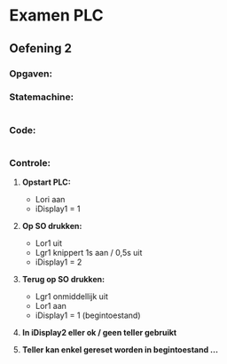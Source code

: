 # Examen PLC
## Oefening 2
### Opgaven:

### Statemachine:
![]()
### Code:
``` 

```
### Controle:

1. **Opstart PLC:**
   - Lori aan
   - iDisplay1 = 1

2. **Op SO drukken:**
   - Lor1 uit
   - Lgr1 knippert 1s aan / 0,5s uit
   - iDisplay1 = 2

3. **Terug op SO drukken:**
   - Lgr1 onmiddellijk uit
   - Lor1 aan
   - iDisplay1 = 1 (begintoestand)

4. **In iDisplay2 eller ok / geen teller gebruikt**
5. **Teller kan enkel gereset worden in begintoestand ...**

